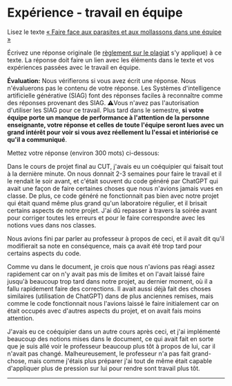 # Expérience - travail en équipe

Lisez le texte [« Faire face aux parasites et aux mollassons dans une équipe »](https://etsmtl365-my.sharepoint.com/:w:/g/personal/christopher_fuhrman_etsmtl_ca/EcmQ4mhrCt5Ml9FUOiAPMmQBqtH3Z65GXrMLngDaeRCP8g?e=8JXrlf)

Écrivez une réponse originale (le [règlement sur le plagiat](https://www.etsmtl.ca/Etudes/citer-pas-plagier) s'y applique) à ce texte.
La réponse doit faire un lien avec les éléments dans le texte et vos expériences passées avec le travail en équipe.

**Évaluation:** Nous vérifierons si vous avez écrit une réponse.
Nous n'évaluerons pas le contenu de votre réponse.
Les Systèmes d'intelligence artificielle générative (SIAG) font des réponses faciles à reconnaître comme des réponses provenant des SIAG. 
⚠️Vous n'avez pas l'autorisation d'utiliser les SIAG pour ce travail. 
Plus tard dans le semestre, **si votre équipe porte un manque de performance à l'attention de la personne enseignante, votre réponse et celles de toute l'équipe seront lues avec un grand intérêt pour voir si vous avez réellement lu l'essai et intériorisé ce qu'il a communiqué**.

Mettez votre réponse (environ 300 mots) ci-dessous:

Dans le cours de projet final au CUT, j'avais eu un coéquipier qui faisait tout à la dernière minute. On nous donnait 2-3 semaines pour faire le travail et il le rendait le soir avant, et c'était souvent du code généré par ChatGPT qui avait une façon de faire certaines choses que nous n'avions jamais vues en classe. De plus, ce code généré ne fonctionnait pas bien avec notre projet qui était quand même plus grand qu'un laboratoire régulier, et il brisait certains aspects de notre projet. J'ai dû repasser à travers la soirée avant pour corriger toutes les erreurs et pour le faire correspondre avec les notions vues dans nos classes.

Nous avions fini par parler au professeur à propos de ceci, et il avait dit qu'il modifierait sa note en conséquence, mais ça avait été trop tard pour certains aspects du code.

Comme vu dans le document, je crois que nous n'avions pas réagi assez rapidement car on n'y avait pas mis de limites et on l'avait laissé faire jusqu'à beaucoup trop tard dans notre projet, au dernier moment, où il a fallu rapidement faire des corrections. Il avait aussi déjà fait des choses similaires (utilisation de ChatGPT) dans de plus anciennes remises, mais comme le code fonctionnait nous l'avions laissé le faire initialement car on était occupés avec d'autres aspects du projet, et on avait fais moins attention.

J'avais eu ce coéquipier dans un autre cours après ceci, et j'ai implémenté beaucoup des notions mises dans le document, ce qui avait fait en sorte que je suis allé voir le professeur beaucoup plus tôt à propos de lui, car il n'avait pas changé. Malheureusement, le professeur n'a pas fait grand-chose, mais comme j'étais plus préparer j'ai tout de même était capable d'appliquer plus de pression sur lui pour rendre sont travail plus tôt.


---
